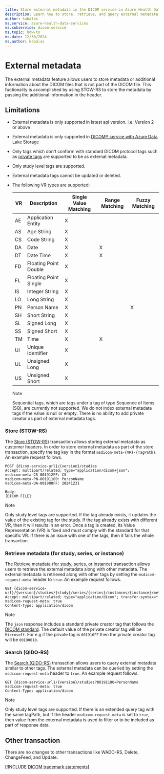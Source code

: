 ```yaml
---
title: Store external metadata in the DICOM service in Azure Health Data Services
description: Learn how to store, retrieve, and query external metadata that are not part of the DICOM files in the DICOM service
author: kabalas
ms.service: azure-health-data-services
ms.subservice: dicom-service
ms.topic: how-to
ms.date: 12/30/2024
ms.author: kabalas
---
```


# External metadata

The external metadata feature allows users to store metadata or additional information about the DICOM files that is not part of the DICOM file. This fuctionality is accomplished by using STOW-RS to store the metadata by passing the additional information in the header.

## Limitations

- External metadata is only supported in latest api version. i.e. Version 2 or above
- External metadata is only supported in [DICOM&reg; service with Azure Data Lake Storage](dicom-data-lake.md)
- Only tags which don't conform with standard DICOM protocol tags such as [private tags](https://dicom.nema.org/dicom/2013/output/chtml/part05/sect_7.8.html) are supported to be as external metadata.
- Only study level tags are supported.
- External metadata tags cannot be updated or deleted. 
- The following VR types are supported:

    | VR   | Description           | Single Value Matching | Range Matching | Fuzzy Matching |
    | ---- | --------------------- | --------------------- | -------------- | -------------- |
    | AE   | Application Entity    | X                     |                |                |
    | AS   | Age String            | X                     |                |                |
    | CS   | Code String           | X                     |                |                |
    | DA   | Date                  | X                     | X              |                |
    | DT   | Date Time             | X                     | X              |                |
    | FD   | Floating Point Double | X                     |                |                |
    | FL   | Floating Point Single | X                     |                |                |
    | IS   | Integer String        | X                     |                |                |
    | LO   | Long String           | X                     |                |                |
    | PN   | Person Name           | X                     |                | X              |
    | SH   | Short String          | X                     |                |                |
    | SL   | Signed Long           | X                     |                |                |
    | SS   | Signed Short          | X                     |                |                |
    | TM   | Time                  | X                     | X              |                |
    | UI   | Unique Identifier     | X                     |                |                |
    | UL   | Unsigned Long         | X                     |                |                |
    | US   | Unsigned Short        | X                     |                |                |

    > [!NOTE]
    > Sequential tags, which are tags under a tag of type Sequence of Items (SQ), are currently not supported.
    > We do not index external metadata tags if the value is null or empty.
    > There is no ability to add private creator as part of external metadata tags.

### Store (STOW-RS)

The [Store (STOW-RS)](dicom-services-conformance-statement-v2.md#store-stow-rs) transaction allows storing external metadata as customer headers.
In order to store external metadata as part of the store transaction, specify the tag key in the format `msdicom-meta-{VR}-{TagPath}`. An example request follows.

```http 
POST {dicom-service-url}/{version}/studies
Accept: multipart/related; type="application/dicom+json";
msdicom-meta-CS-001912FF: CS
msdicom-meta-PN-00191100: PersonName
msdicom-meta-DA-001900FF: 20241231

Body:
{DICOM FILE}
```

> [!NOTE]
> Only study level tags are supported.
> If the tag already exists, it updates the value of the existing tag for the study.
> If the tag already exists with different VR, then it will results in an error.
> Once a tag is created, its Value Representation (VR) is fixed and must comply with the standard for that specific VR. If there is an issue with one of the tags, then it fails the whole transaction.

### Retrieve metadata (for study, series, or instance)

The [Retrieve metadata (for study, series, or instance)](dicom-services-conformance-statement-v2.md#retrieve-metadata-for-study-series-or-instance) transaction allows users to retrieve the external metadata along with other metadata. The external metadata is retrieved along with other tags by setting the `msdicom-request-meta` header to `true`. An example request follows. 

```http 
GET {dicom-service-url}/{version}/studies/{study}/series/{series}/instances/{instance}/metadata
Accept: multipart/related; type="application/dicom"; transfer-syntax=*
msdicom-request-meta: true
Content-Type: application/dicom
 ```

> [!NOTE]
> The `json` response includes a standard private creator tag that follows the [DICOM standard](https://dicom.nema.org/dicom/2013/output/chtml/part05/sect_7.8.html).
> The default value of the private creator tag will be `Microsoft`.
> For e.g if the private tag is `001910FF` then the private creator tag will be `00190010`.

### Search (QIDO-RS)

The [Search (QIDO-RS)](dicom-services-conformance-statement-v2.md#search-qido-rs) transaction allows users to query external metadata similar to other tags. The external metadata can be queried by setting the `msdicom-request-meta` header to `true`. An example request follows. 

```http 
GET {dicom-service-url}/{version}/studies?00191100=PersonName
msdicom-request-meta: true
Content-Type: application/dicom
 ```

> [!NOTE]
> Only study level tags are supported.
> If there is an extended query tag with the same tagPath, but if the header `msdicom-request-meta` is set to `true`, then value from the external metadata is used to filter or to be included as part of response data.

## Other transaction

There are no changes to other transactions like WADO-RS, Delete, ChangeFeed, and Update.

[!INCLUDE [DICOM trademark statements](../includes/healthcare-apis-dicom-trademark.md)]
